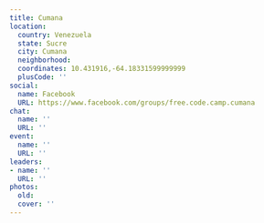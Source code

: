 ```yaml
---
title: Cumana
location:
  country: Venezuela
  state: Sucre
  city: Cumana
  neighborhood: 
  coordinates: 10.431916,-64.18331599999999
  plusCode: ''
social:
  name: Facebook
  URL: https://www.facebook.com/groups/free.code.camp.cumana
chat:
  name: ''
  URL: ''
event:
  name: ''
  URL: ''
leaders:
- name: ''
  URL: ''
photos:
  old: 
  cover: ''
---
```

